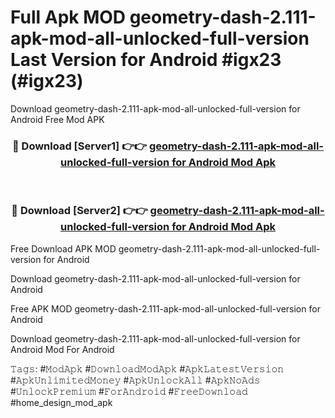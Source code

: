 # Full Apk MOD geometry-dash-2.111-apk-mod-all-unlocked-full-version Last Version for Android #igx23 (#igx23)
Download geometry-dash-2.111-apk-mod-all-unlocked-full-version for Android Free Mod APK

<div align="center">
<h3>🔴 Download [Server1] 👉👉 <a href="https://app.mediaupload.pro?title=geometry-dash-2.111-apk-mod-all-unlocked-full-version&ref=15F">geometry-dash-2.111-apk-mod-all-unlocked-full-version for Android Mod Apk</a></h3><br>

<h3>🔴 Download [Server2] 👉👉 <a href="https://app.mediaupload.pro?title=geometry-dash-2.111-apk-mod-all-unlocked-full-version&ref=15F">geometry-dash-2.111-apk-mod-all-unlocked-full-version for Android Mod Apk</a></h3>
</div>


Free Download APK MOD geometry-dash-2.111-apk-mod-all-unlocked-full-version for Android

Download geometry-dash-2.111-apk-mod-all-unlocked-full-version for Android 

Free APK MOD geometry-dash-2.111-apk-mod-all-unlocked-full-version for Android 

Download geometry-dash-2.111-apk-mod-all-unlocked-full-version for Android Mod For Android

𝚃𝚊𝚐𝚜: #𝙼𝚘𝚍𝙰𝚙𝚔 #𝙳𝚘𝚠𝚗𝚕𝚘𝚊𝚍𝙼𝚘𝚍𝙰𝚙𝚔 #𝙰𝚙𝚔𝙻𝚊𝚝𝚎𝚜𝚝𝚅𝚎𝚛𝚜𝚒𝚘𝚗 #𝙰𝚙𝚔𝚄𝚗𝚕𝚒𝚖𝚒𝚝𝚎𝚍𝙼𝚘𝚗𝚎𝚢 #𝙰𝚙𝚔𝚄𝚗𝚕𝚘𝚌𝚔𝙰𝚕𝚕 #𝙰𝚙𝚔𝙽𝚘𝙰𝚍𝚜 #𝚄𝚗𝚕𝚘𝚌𝚔𝙿𝚛𝚎𝚖𝚒𝚞𝚖 #𝙵𝚘𝚛𝙰𝚗𝚍𝚛𝚘𝚒𝚍 #𝙵𝚛𝚎𝚎𝙳𝚘𝚠𝚗𝚕𝚘𝚊𝚍 #home_design_mod_apk